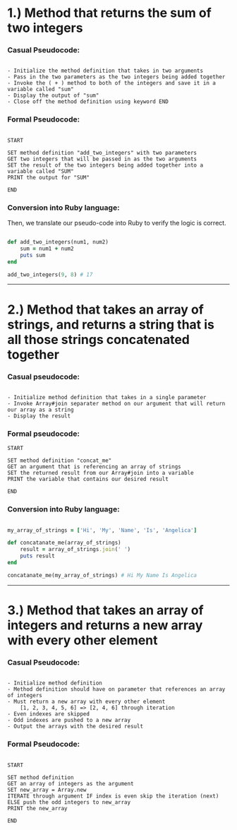# 1.) Method that returns the sum of two integers

### Casual Pseudocode:

```

- Initialize the method definition that takes in two arguments
- Pass in the two parameters as the two integers being added together
- Invoke the ( + ) method to both of the integers and save it in a variable called "sum"
- Display the output of "sum"
- Close off the method definition using keyword END

```

### Formal Pseudocode:

```

START

SET method definition "add_two_integers" with two parameters
GET two integers that will be passed in as the two arguments
SET the result of the two integers being added together into a variable called "SUM"
PRINT the output for "SUM"

END

```

### Conversion into Ruby language:
Then, we translate our pseudo-code into Ruby to verify the logic is correct.

```rb

def add_two_integers(num1, num2)
	sum = num1 + num2
	puts sum
end

add_two_integers(9, 8) # 17
```

- - - -


# 2.) Method that takes an array of strings, and returns a string that is all those strings concatenated together

### Casual pseudocode:

```

- Initialize method definition that takes in a single parameter
- Invoke Array#join separater method on our argument that will return our array as a string
- Display the result

```

### Formal pseudocode:

```
START

SET method definition "concat_me"
GET an argument that is referencing an array of strings
SET the returned result from our Array#join into a variable
PRINT the variable that contains our desired result

END
```

### Conversion into Ruby language:

```rb

my_array_of_strings = ['Hi', 'My', 'Name', 'Is', 'Angelica']

def concatanate_me(array_of_strings)
	result = array_of_strings.join(' ')
	puts result
end

concatanate_me(my_array_of_strings) # Hi My Name Is Angelica

```

- - - -

# 3.) Method that takes an array of integers and returns a new array with every other element
### Casual Pseudocode:

```

- Initialize method definition
- Method definition should have on parameter that references an array of integers
- Must return a new array with every other element
	[1, 2, 3, 4, 5, 6] => [2, 4, 6] through iteration
- Even indexes are skipped
- Odd indexes are pushed to a new array
- Output the arrays with the desired result

```

### Formal Pseudocode:

```

START

SET method definition
GET an array of integers as the argument
SET new_array = Array.new
ITERATE through argument IF index is even skip the iteration (next) ELSE push the odd integers to new_array
PRINT the new_array

END

```
